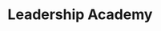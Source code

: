 ---
title: Leadership Academy
location: AIA World Headquarters, Xenia, OH
image: /uploads/track/leadershipEvent.jpg
permalink: /track/event/leadership
start_date: June 12th - 16th, 2018
end_date: 
layout: page
alt_url: 'mailto:track@athletesinaction.org&subject="Leadership"'
short_description: "Athletes in Action Track & Field wants to invest in your team's leaders. Our experienced staff and speakers will work with your team's influencers to equip, encourage and empower them to affect change on your team and on the track."
---